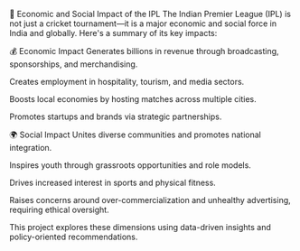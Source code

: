 🏏 Economic and Social Impact of the IPL
The Indian Premier League (IPL) is not just a cricket tournament—it is a major economic and social force in India and globally. Here's a summary of its key impacts:

💰 Economic Impact
Generates billions in revenue through broadcasting, sponsorships, and merchandising.

Creates employment in hospitality, tourism, and media sectors.

Boosts local economies by hosting matches across multiple cities.

Promotes startups and brands via strategic partnerships.

🌍 Social Impact
Unites diverse communities and promotes national integration.

Inspires youth through grassroots opportunities and role models.

Drives increased interest in sports and physical fitness.

Raises concerns around over-commercialization and unhealthy advertising, requiring ethical oversight.

This project explores these dimensions using data-driven insights and policy-oriented recommendations.
